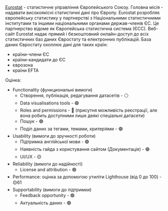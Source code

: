 [Eurostat](https://ec.europa.eu/eurostat/web/main/data/database) - статистичне управління Європейського Союзу. Головна місія - надавати високоякісні статистичні дані про Європу. Eurostat розробляє європейську статистику у партнерстві з Національними статистичними інститутами та іншими національними органами держав-членів ЄС. Це партнерство відоме як Європейська статистична система (ЄСС).
Веб-сайт Eurostat надає прямий і безкоштовний онлайн-доступ до всіх статистичних баз даних Євростату та електронних публікацій. База даних Євростату охоплює дані для таких країн:
- країни-члени ЄC
- країни-кандидати до ЄС
- єврозона
- країни EFTA

Оцінка:

- Functionality (функциональні вимоги)
    - Створення, публікація, редагування датасетів - ⚪️
    - Data visualisations tools - 🟢
    - Roles and permissions - 🔴 (присутня можливість реєстрації, але вона робить доступними лише деякі спеціальні датасети)
    - Пошук - 🟢
    - Поділ даних за тегами, темами, критеріями - 🟢
- Usability (вимоги до зручності роботи)
    - Підтримка англійської мови - 🟢
    - Наявність гайда з користування
сайтом (Документація) - 🟢
    - UI/UX - 🟡
- Reliability (вимоги до надійності)
    - License and attribution - 🟢
- Performance: оцінка за допомогою утиліти Lighthouse (від 0 до 100) - 🟡61
- Supportability (вимоги до підтримки)
    - Feedback opportunity - 🟢
    - Актуальність даних - 🟢